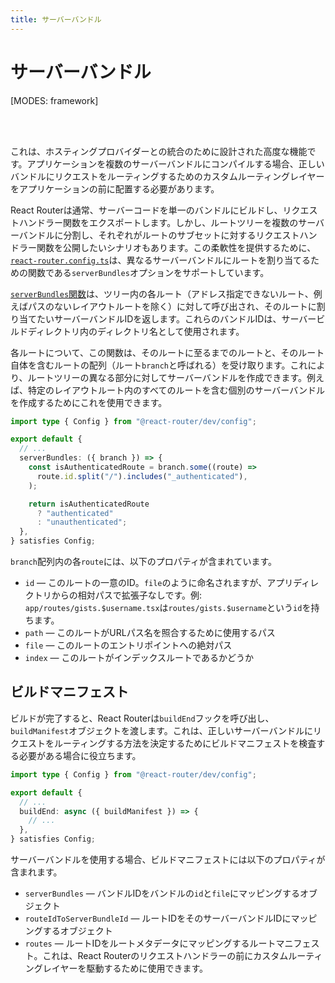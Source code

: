 ```yaml
---
title: サーバーバンドル
---
```


# サーバーバンドル

[MODES: framework]

<br/>
<br/>

<docs-warning>これは、ホスティングプロバイダーとの統合のために設計された高度な機能です。アプリケーションを複数のサーバーバンドルにコンパイルする場合、正しいバンドルにリクエストをルーティングするためのカスタムルーティングレイヤーをアプリケーションの前に配置する必要があります。</docs-warning>

React Routerは通常、サーバーコードを単一のバンドルにビルドし、リクエストハンドラー関数をエクスポートします。しかし、ルートツリーを複数のサーバーバンドルに分割し、それぞれがルートのサブセットに対するリクエストハンドラー関数を公開したいシナリオもあります。この柔軟性を提供するために、[`react-router.config.ts`][react-router-config]は、異なるサーバーバンドルにルートを割り当てるための関数である`serverBundles`オプションをサポートしています。

[`serverBundles`関数][server-bundles-function]は、ツリー内の各ルート（アドレス指定できないルート、例えばパスのないレイアウトルートを除く）に対して呼び出され、そのルートに割り当てたいサーバーバンドルIDを返します。これらのバンドルIDは、サーバービルドディレクトリ内のディレクトリ名として使用されます。

各ルートについて、この関数は、そのルートに至るまでのルートと、そのルート自体を含むルートの配列（ルート`branch`と呼ばれる）を受け取ります。これにより、ルートツリーの異なる部分に対してサーバーバンドルを作成できます。例えば、特定のレイアウトルート内のすべてのルートを含む個別のサーバーバンドルを作成するためにこれを使用できます。

```ts filename=react-router.config.ts lines=[5-13]
import type { Config } from "@react-router/dev/config";

export default {
  // ...
  serverBundles: ({ branch }) => {
    const isAuthenticatedRoute = branch.some((route) =>
      route.id.split("/").includes("_authenticated"),
    );

    return isAuthenticatedRoute
      ? "authenticated"
      : "unauthenticated";
  },
} satisfies Config;
```

`branch`配列内の各`route`には、以下のプロパティが含まれています。

- `id` — このルートの一意のID。`file`のように命名されますが、アプリディレクトリからの相対パスで拡張子なしです。例: `app/routes/gists.$username.tsx`は`routes/gists.$username`という`id`を持ちます。
- `path` — このルートがURLパス名を照合するために使用するパス
- `file` — このルートのエントリポイントへの絶対パス
- `index` — このルートがインデックスルートであるかどうか

## ビルドマニフェスト

ビルドが完了すると、React Routerは`buildEnd`フックを呼び出し、`buildManifest`オブジェクトを渡します。これは、正しいサーバーバンドルにリクエストをルーティングする方法を決定するためにビルドマニフェストを検査する必要がある場合に役立ちます。

```ts filename=react-router.config.ts lines=[5-7]
import type { Config } from "@react-router/dev/config";

export default {
  // ...
  buildEnd: async ({ buildManifest }) => {
    // ...
  },
} satisfies Config;
```

サーバーバンドルを使用する場合、ビルドマニフェストには以下のプロパティが含まれます。

- `serverBundles` — バンドルIDをバンドルの`id`と`file`にマッピングするオブジェクト
- `routeIdToServerBundleId` — ルートIDをそのサーバーバンドルIDにマッピングするオブジェクト
- `routes` — ルートIDをルートメタデータにマッピングするルートマニフェスト。これは、React Routerのリクエストハンドラーの前にカスタムルーティングレイヤーを駆動するために使用できます。

[react-router-config]: https://api.reactrouter.com/v7/types/_react_router_dev.config.Config.html
[server-bundles-function]: https://api.reactrouter.com/v7/types/_react_router_dev.config.ServerBundlesFunction.html